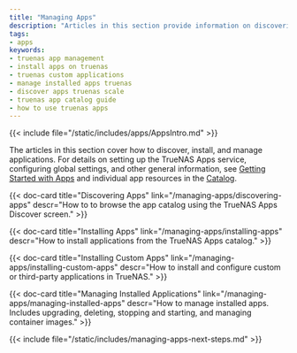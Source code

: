```yaml
---
title: "Managing Apps"
description: "Articles in this section provide information on discovering, installing, and managing applications in TrueNAS."
tags:
- apps
keywords:
- truenas app management
- install apps on truenas
- truenas custom applications
- manage installed apps truenas
- discover apps truenas scale
- truenas app catalog guide
- how to use truenas apps
---
```


{{< include file="/static/includes/apps/AppsIntro.md" >}}

The articles in this section cover how to discover, install, and manage applications.
For details on setting up the TrueNAS Apps service, configuring global settings, and other general information, see [Getting Started with Apps](/getting-started) and individual app resources in the [Catalog](/catalog).

<div class="docs-sections" id="managing-apps-links">

{{< doc-card title="Discovering Apps" link="/managing-apps/discovering-apps"
descr="How to to browse the app catalog using the TrueNAS Apps Discover screen." >}}

{{< doc-card title="Installing Apps" link="/managing-apps/installing-apps"
descr="How to install applications from the TrueNAS Apps catalog." >}}

{{< doc-card title="Installing Custom Apps" link="/managing-apps/installing-custom-apps"
descr="How to install and configure custom or third-party applications in TrueNAS." >}}

{{< doc-card title="Managing Installed Applications" link="/managing-apps/managing-installed-apps"
descr="How to manage installed apps. Includes upgrading, deleting, stopping and starting, and managing container images." >}}

</div>

{{< include file="/static/includes/managing-apps-next-steps.md" >}}

